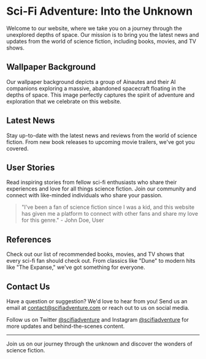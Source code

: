 <!--font:Montserrat-->

# Sci-Fi Adventure: Into the Unknown

Welcome to our website, where we take you on a journey through the unexplored depths of space. Our mission is to bring you the latest news and updates from the world of science fiction, including books, movies, and TV shows.

## Wallpaper Background

Our wallpaper background depicts a group of Ainautes and their AI companions exploring a massive, abandoned spacecraft floating in the depths of space. This image perfectly captures the spirit of adventure and exploration that we celebrate on this website.

## Latest News

Stay up-to-date with the latest news and reviews from the world of science fiction. From new book releases to upcoming movie trailers, we've got you covered.

## User Stories

Read inspiring stories from fellow sci-fi enthusiasts who share their experiences and love for all things science fiction. Join our community and connect with like-minded individuals who share your passion.

> "I've been a fan of science fiction since I was a kid, and this website has given me a platform to connect with other fans and share my love for this genre." - John Doe, User

## References

Check out our list of recommended books, movies, and TV shows that every sci-fi fan should check out. From classics like "Dune" to modern hits like "The Expanse," we've got something for everyone.

## Contact Us

Have a question or suggestion? We'd love to hear from you! Send us an email at [contact@scifiadventure.com](mailto:contact@scifiadventure.com) or reach out to us on social media.

Follow us on Twitter [@scifiadventure](https://twitter.com/scifiadventure) and Instagram [@scifiadventure](https://www.instagram.com/scifiadventure/) for more updates and behind-the-scenes content.

---

Join us on our journey through the unknown and discover the wonders of science fiction.

<!--

Write me content for website with wallpaper which alt text is:

"A group of Ainautes and their AI companions exploring a massive, abandoned spacecraft floating in the depths of space."

The name/title of the page should not be 1:1 copy of the alt text but rather a real content of the website which is using this wallpaper.

- Use markdown format 
- Start with heading
- Heading should be short and concise
- The content should look like a real website 
- The website should not be about the wallpaper, wallpaper is just a related background
- Heading should be contain work "wallpaper" or "background"
- Include real sections like references, contact, user stories, etc. use things relevant to the page purpose.
- Feel free to use structure like headings, bullets, numbering, blockquotes, paragraphs, horizontal lines, etc.
- You can use formatting like bold or _italic_
- You can include UTF-8 emojis
- Links should be only #hash anchors (and you can refer to the document itself)
- Do not include images


---


# Exploring the Unknown: A Sci-Fi Adventure

Welcome to our website, where we take you on a journey through the unexplored depths of space. Our mission is to bring you the latest news and updates from the world of science fiction, including books, movies, and TV shows.

## Wallpaper Background

Our wallpaper background depicts a group of Ainautes and their AI companions exploring a massive, abandoned spacecraft floating in the depths of space. This image perfectly captures the spirit of adventure and exploration that we celebrate on this website.

## Latest News

Stay up-to-date with the latest news and reviews from the world of science fiction. From new book releases to upcoming movie trailers, we've got you covered.

## User Stories

Read inspiring stories from fellow sci-fi enthusiasts who share their experiences and love for all things science fiction. Join our community and connect with like-minded individuals who share your passion.

> "I've been a fan of science fiction since I was a kid, and this website has given me a platform to connect with other fans and share my love for this genre." - John Doe, User

## References

Check out our list of recommended books, movies, and TV shows that every sci-fi fan should check out. From classics like "Dune" to modern hits like "The Expanse," we've got something for everyone.

## Contact Us

Have a question or suggestion? We'd love to hear from you! Send us an email at [contact@scifiadventure.com](mailto:contact@scifiadventure.com) or reach out to us on social media.

Follow us on Twitter [@scifiadventure](https://twitter.com/scifiadventure) and Instagram [@scifiadventure](https://www.instagram.com/scifiadventure/) for more updates and behind-the-scenes content.

---

Join us on our journey through the unknown and discover the wonders of science fiction.


---


Write me a Google font which is best fitting for the website.

Pick from the list:
- Roboto
- Alegreya
- IBM Plex Sans
- Cinzel Decorative
- Montserrat
- Poppins
- Futura
- Great Vibes
- Cinzel
- Barlow Condensed
- Cormorant Garamond
- Open Sans
- Orbitron
- Lobster
- Dancing Script
- Playfair Display
- Exo 2
- Lato
- Raleway
- Creepster
- Cabin
- Inter


Write just the font name nothing else.


---


Montserrat

-->
